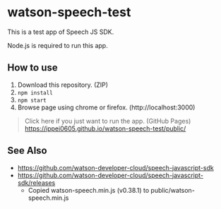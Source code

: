 # watson-speech-test
This is a test app of Speech JS SDK.

Node.js is required to run this app.

## How to use
1. Download this repository. (ZIP)
2. `npm install`
3. `npm start`
4. Browse page using chrome or firefox. (http://localhost:3000)

> Click here if you just want to run the app. (GitHub Pages)
> https://ippei0605.github.io/watson-speech-test/public/


## See Also
* https://github.com/watson-developer-cloud/speech-javascript-sdk
* https://github.com/watson-developer-cloud/speech-javascript-sdk/releases
  - Copied watson-speech.min.js (v0.38.1) to public/watson-speech.min.js
